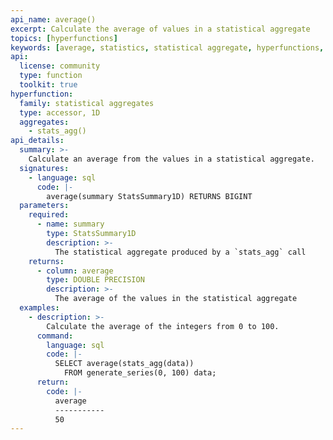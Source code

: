 ```yaml
---
api_name: average()
excerpt: Calculate the average of values in a statistical aggregate
topics: [hyperfunctions]
keywords: [average, statistics, statistical aggregate, hyperfunctions, toolkit]
api:
  license: community
  type: function
  toolkit: true
hyperfunction:
  family: statistical aggregates
  type: accessor, 1D
  aggregates:
    - stats_agg()
api_details:
  summary: >-
    Calculate an average from the values in a statistical aggregate.
  signatures:
    - language: sql
      code: |-
        average(summary StatsSummary1D) RETURNS BIGINT
  parameters:
    required:
      - name: summary
        type: StatsSummary1D
        description: >-
          The statistical aggregate produced by a `stats_agg` call
    returns:
      - column: average
        type: DOUBLE PRECISION
        description: >-
          The average of the values in the statistical aggregate
  examples:
    - description: >-
        Calculate the average of the integers from 0 to 100.
      command:
        language: sql
        code: |-
          SELECT average(stats_agg(data))
            FROM generate_series(0, 100) data;
      return:
        code: |-
          average
          -----------
          50
---
```



